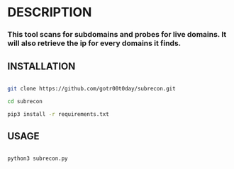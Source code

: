# DESCRIPTION

<h3> This tool scans for subdomains and probes for live domains. It will also retrieve the ip for every domains it finds.</h3>

## INSTALLATION

```bash

git clone https://github.com/gotr00t0day/subrecon.git

cd subrecon

pip3 install -r requirements.txt

```

## USAGE

```bash

python3 subrecon.py

```

